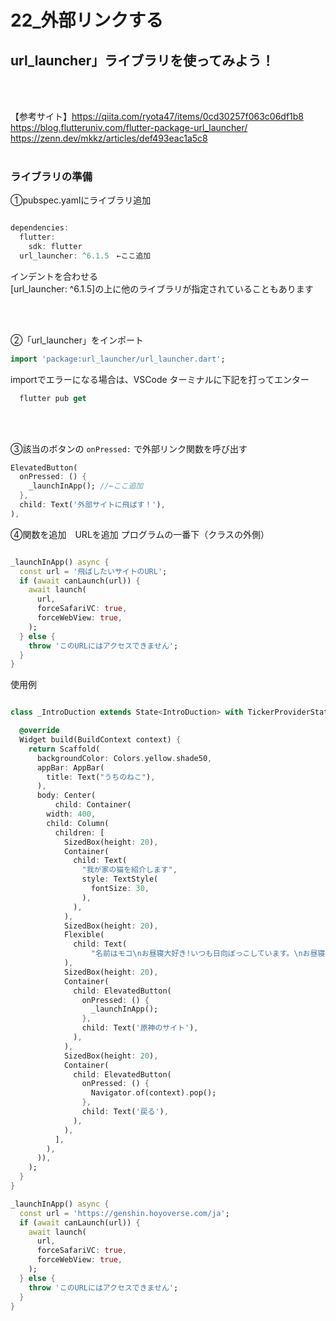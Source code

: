 # **22_外部リンクする**


## **url_launcher」ライブラリを使ってみよう！**

<br><br>

【参考サイト】https://qiita.com/ryota47/items/0cd30257f063c06df1b8
https://blog.flutteruniv.com/flutter-package-url_launcher/
https://zenn.dev/mkkz/articles/def493eac1a5c8
<br><br>

### **ライブラリの準備**

①pubspec.yamlにライブラリ追加

```dart

dependencies:
  flutter:
    sdk: flutter
  url_launcher: ^6.1.5　←ここ追加

```

インデントを合わせる  
[url_launcher: ^6.1.5]の上に他のライブラリが指定されていることもあります

<br><br>

②「url_launcher」をインポート

```dart
import 'package:url_launcher/url_launcher.dart';
```

importでエラーになる場合は、VSCode ターミナルに下記を打ってエンター
```dart
  flutter pub get
```

<br><br>

③該当のボタンの `onPressed:` で外部リンク関数を呼び出す

```dart
ElevatedButton(
  onPressed: () {
    _launchInApp(); //←ここ追加
  },
  child: Text('外部サイトに飛ばす！'),
),
```

④関数を追加　URLを追加
プログラムの一番下（クラスの外側）

```dart

_launchInApp() async {
  const url = '飛ばしたいサイトのURL';
  if (await canLaunch(url)) {
    await launch(
      url,
      forceSafariVC: true,
      forceWebView: true,
    );
  } else {
    throw 'このURLにはアクセスできません';
  }
}
```

使用例
```dart

class _IntroDuction extends State<IntroDuction> with TickerProviderStateMixin {

  @override
  Widget build(BuildContext context) {
    return Scaffold(
      backgroundColor: Colors.yellow.shade50,
      appBar: AppBar(
        title: Text("うちのねこ"),
      ),
      body: Center(
          child: Container(
        width: 400,
        child: Column(
          children: [
            SizedBox(height: 20),
            Container(
              child: Text(
                "我が家の猫を紹介します",
                style: TextStyle(
                  fontSize: 30,
                ),
              ),
            ),
            SizedBox(height: 20),
            Flexible(
              child: Text(
                  "名前はモコ\nお昼寝大好き!いつも日向ぼっこしています。\nお昼寝大好きお昼寝大好きお昼寝大好きお昼寝大好きお昼寝大好きお昼寝大好きお昼寝大好きお昼寝大好きお昼寝大好きお昼寝大好き"),
            ),
            SizedBox(height: 20),
            Container(
              child: ElevatedButton(
                onPressed: () {
                  _launchInApp();
                },
                child: Text('原神のサイト'),
              ),
            ),
            SizedBox(height: 20),
            Container(
              child: ElevatedButton(
                onPressed: () {
                  Navigator.of(context).pop();
                },
                child: Text('戻る'),
              ),
            ),
          ],
        ),
      )),
    );
  }
}

_launchInApp() async {
  const url = 'https://genshin.hoyoverse.com/ja';
  if (await canLaunch(url)) {
    await launch(
      url,
      forceSafariVC: true,
      forceWebView: true,
    );
  } else {
    throw 'このURLにはアクセスできません';
  }
}

```
